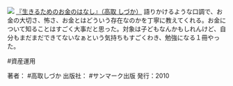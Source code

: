 [![](https://images-fe.ssl-images-amazon.com/images/I/419yKLtj4ML._SL160_.jpg)](http://www.amazon.co.jp/exec/obidos/ASIN/4763130951/choiyaki81-22/ref=nosim)
[『生きるためのお金のはなし』（高取 しづか）](http://www.amazon.co.jp/exec/obidos/ASIN/4763130951/choiyaki81-22/ref=nosim)
語りかけるような口調で、お金の大切さ、怖さ、お金とはどういう存在なのかを丁寧に教えてくれる。お金について知ることはすごく大事だと思った。対象は子どもなんかもしれんけど、自分もまだまだできてないなぁという気持ちもすごくわき、勉強になる１冊やった。

#資産運用 

著者： #高取しづか 
出版社： #サンマーク出版
発行：2010
